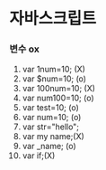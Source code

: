 # 자바스크립트
### 변수 ox 
1. var 1num=10; (X) <!-- 숫자가 앞에 있기 때문에X -->
2. var $num=10; (o)
3. var 100num=10; (X)<!-- 숫자가 앞에 있기 때문에X -->
4. var num100=10; (o)
5. var test=10; (o)
6. var num=10; (o)
7. var str="hello"; 
8. var my name;(X)<!-- 공백이 앞에 있기 때문에X -->
9. var _name; (o)
10. var if;(X)<!-- 키워드를 사용으로X -->
